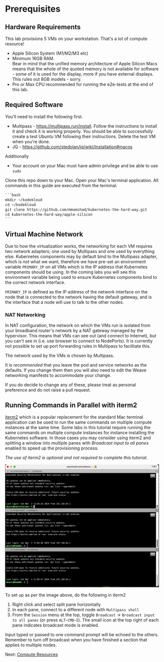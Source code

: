 # Prerequisites

## Hardware Requirements

This lab provisions 5 VMs on your workstation. That's a lot of compute resource!

* Apple Silicon System (M1/M2/M3 etc)
* Minimum 16GB RAM.<br/>Bear in mind that the unified memory architecture of Apple Silicon Macs means that the whole of the quoted memory is not available for software - some of it is used for the display, more if you have external displays.<br/>This rules out 8GB models - sorry.
* Pro or Max CPU recommended for running the e2e-tests at the end of this lab.

## Required Software

You'll need to install the following first.

* Multipass - https://multipass.run/install. Follow the instructions to install it and check it is working properly. You should be able to successfully create a test Ubuntu VM following their instructions. Delete the test VM when you're done.
* JQ - https://github.com/stedolan/jq/wiki/Installation#macos

Additionally

* Your account on your Mac must have admin privilege and be able to use `sudo`

Clone this repo down to your Mac. Open your Mac's terminal application. All commands in this guide are executed from the terminal.

    ```bash
    mkdir ~/kodekloud
    cd ~/kodekloud
    git clone https://github.com/mmumshad/kubernetes-the-hard-way.git
    cd kubernetes-the-hard-way/apple-silicon
    ```

## Virtual Machine Network

Due to how the virtualization works, the networking for each VM requires two network adapters; one used by Multipass and one used by everything else. Kubernetes components may by default bind to the Multipass adapter, which is *not* what we want, therefore we have pre-set an environment variable `PRIMARY_IP` on all VMs which is the IP address that Kubernetes components should be using. In the coming labs you will see this environment variable being used to ensure Kubernetes components bind to the correct network interface.

`PRIMARY_IP` is defined as the IP address of the network interface on the node that is connected to the network having the default gateway, and is the interface that a node will use to talk to the other nodes.

### NAT Networking

In NAT configuration, the network on which the VMs run is isolated from your broadband router's network by a NAT gateway managed by the hypervisor. This means that VMs can see out (and connect to Internet), but you can't see in (i.e. use browser to connect to NodePorts). It is currently not possible to set up port forwarding rules in Multipass to facilitate this.

The network used by the VMs is chosen by Multipass.

It is *recommended* that you leave the pod and service networks as the defaults. If you change them then you will also need to edit the Weave networking manifests to accommodate your change.

If you do decide to change any of these, please treat as personal preference and do not raise a pull request.


## Running Commands in Parallel with iterm2

[iterm2](https://iterm2.com/) which is a popular replacement for the standard Mac terminal application can be used to run the same commands on multiple compute instances at the same time. Some labs in this tutorial require running the same commands on multiple compute instances for instance installing the Kubernetes software. In those cases you may consider using iterm2 and splitting a window into multiple panes with *Broadcast input to all panes* enabled to speed up the provisioning process.

*The use of iterm2 is optional and not required to complete this tutorial*.

![titerm2 screenshot](../../images//iterm2-broadcast.png)

To set up as per the image above, do the following in iterm2
1. Right click and select split pane horizontally
1. In each pane, connect to a different node with `Multipass shell`
1. From the `Session` menu at the top, toggle `Broadcast` -> `Broadcast input to all panes` (or press `ALT`-`CMD`-`I`). The small icon at the top right of each pane indicates broadcast mode is enabled.

Input typed or passed to one command prompt will be echoed to the others. Remember to turn off broadcast when you have finished a section that applies to multiple nodes.

Next: [Compute Resources](02-compute-resources.md)

